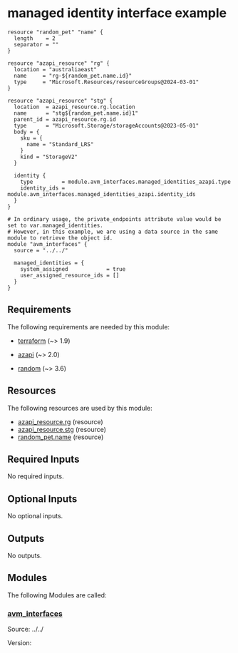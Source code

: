 <!-- BEGIN_TF_DOCS -->
# managed identity interface example

```hcl
resource "random_pet" "name" {
  length    = 2
  separator = ""
}

resource "azapi_resource" "rg" {
  location = "australiaeast"
  name     = "rg-${random_pet.name.id}"
  type     = "Microsoft.Resources/resourceGroups@2024-03-01"
}

resource "azapi_resource" "stg" {
  location  = azapi_resource.rg.location
  name      = "stg${random_pet.name.id}1"
  parent_id = azapi_resource.rg.id
  type      = "Microsoft.Storage/storageAccounts@2023-05-01"
  body = {
    sku = {
      name = "Standard_LRS"
    }
    kind = "StorageV2"
  }

  identity {
    type         = module.avm_interfaces.managed_identities_azapi.type
    identity_ids = module.avm_interfaces.managed_identities_azapi.identity_ids
  }
}

# In ordinary usage, the private_endpoints attribute value would be set to var.managed_identities.
# However, in this example, we are using a data source in the same module to retrieve the object id.
module "avm_interfaces" {
  source = "../../"

  managed_identities = {
    system_assigned            = true
    user_assigned_resource_ids = []
  }
}
```

<!-- markdownlint-disable MD033 -->
## Requirements

The following requirements are needed by this module:

- <a name="requirement_terraform"></a> [terraform](#requirement\_terraform) (~> 1.9)

- <a name="requirement_azapi"></a> [azapi](#requirement\_azapi) (~> 2.0)

- <a name="requirement_random"></a> [random](#requirement\_random) (~> 3.6)

## Resources

The following resources are used by this module:

- [azapi_resource.rg](https://registry.terraform.io/providers/azure/azapi/latest/docs/resources/resource) (resource)
- [azapi_resource.stg](https://registry.terraform.io/providers/azure/azapi/latest/docs/resources/resource) (resource)
- [random_pet.name](https://registry.terraform.io/providers/hashicorp/random/latest/docs/resources/pet) (resource)

<!-- markdownlint-disable MD013 -->
## Required Inputs

No required inputs.

## Optional Inputs

No optional inputs.

## Outputs

No outputs.

## Modules

The following Modules are called:

### <a name="module_avm_interfaces"></a> [avm\_interfaces](#module\_avm\_interfaces)

Source: ../../

Version:

<!-- END_TF_DOCS -->